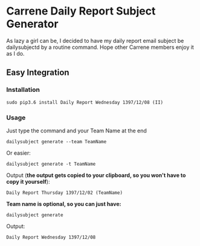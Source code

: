 # Carrene Daily Report Subject Generator

As lazy a girl can be, I decided to have my daily report email subject be dailysubjectd by a routine command.
Hope other Carrene members enjoy it as I do.


## Easy Integration
### Installation
```
sudo pip3.6 install Daily Report Wednesday 1397/12/08 (II)
```
### Usage
Just type the command and your Team Name at the end
```
dailysubject generate --team TeamName
```
Or easier:
```
dailysubject generate -t TeamName
```
Output (**the output gets copied to your clipboard, so you won't have to copy it yourself**):
```
Daily Report Thursday 1397/12/02 (TeamName)
```
**Team name is optional, so you can just have:**
```
dailysubject generate
```
Output:
```
Daily Report Wednesday 1397/12/08
```
